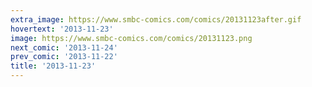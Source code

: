 ```yaml
---
extra_image: https://www.smbc-comics.com/comics/20131123after.gif
hovertext: '2013-11-23'
image: https://www.smbc-comics.com/comics/20131123.png
next_comic: '2013-11-24'
prev_comic: '2013-11-22'
title: '2013-11-23'
---
```


